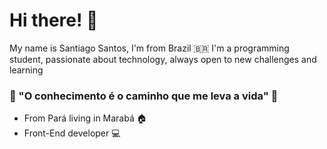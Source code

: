# Hi there! 👋
My name is Santiago Santos, I'm from Brazil 🇧🇷 I'm a programming student, passionate about technology, always open to new challenges and learning





###  🌳 "O conhecimento é o caminho que me leva a vida" 🌳


- From Pará living in Marabá 🏠
- Front-End developer 💻
